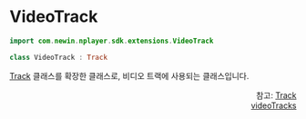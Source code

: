 # VideoTrack

```kotlin
import com.newin.nplayer.sdk.extensions.VideoTrack
```

```kotlin
class VideoTrack : Track
```

[Track](../track/home.md) 클래스를 확장한 클래스로, 비디오 트랙에 사용되는 클래스입니다.

<div align="right">
참고: <a href="../track/home.md">Track</a><br>
<a href="../../interface/player/home.md#videotracks">videoTracks</a>
</div>
